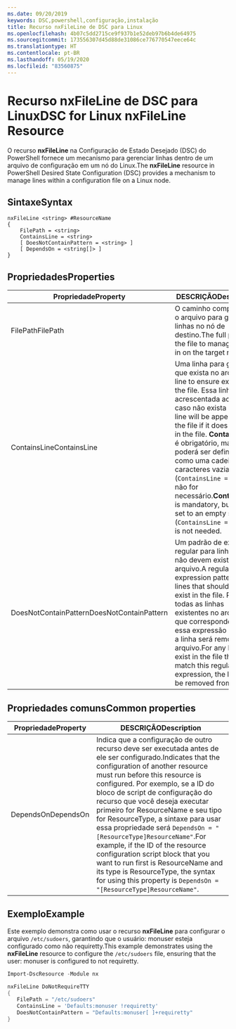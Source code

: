 ```yaml
---
ms.date: 09/20/2019
keywords: DSC,powershell,configuração,instalação
title: Recurso nxFileLine de DSC para Linux
ms.openlocfilehash: 4b07c5dd2715ce9f937b1e52deb97b6b4de64975
ms.sourcegitcommit: 173556307d45d88de31086ce776770547eece64c
ms.translationtype: HT
ms.contentlocale: pt-BR
ms.lasthandoff: 05/19/2020
ms.locfileid: "83560875"
---
```

# <a name="dsc-for-linux-nxfileline-resource"></a><span data-ttu-id="1fdd7-103">Recurso nxFileLine de DSC para Linux</span><span class="sxs-lookup"><span data-stu-id="1fdd7-103">DSC for Linux nxFileLine Resource</span></span>

<span data-ttu-id="1fdd7-104">O recurso **nxFileLine** na Configuração de Estado Desejado (DSC) do PowerShell fornece um mecanismo para gerenciar linhas dentro de um arquivo de configuração em um nó do Linux.</span><span class="sxs-lookup"><span data-stu-id="1fdd7-104">The **nxFileLine** resource in PowerShell Desired State Configuration (DSC) provides a mechanism to manage lines within a configuration file on a Linux node.</span></span>

## <a name="syntax"></a><span data-ttu-id="1fdd7-105">Sintaxe</span><span class="sxs-lookup"><span data-stu-id="1fdd7-105">Syntax</span></span>

```Syntax
nxFileLine <string> #ResourceName
{
    FilePath = <string>
    ContainsLine = <string>
    [ DoesNotContainPattern = <string> ]
    [ DependsOn = <string[]> ]
}
```

## <a name="properties"></a><span data-ttu-id="1fdd7-106">Propriedades</span><span class="sxs-lookup"><span data-stu-id="1fdd7-106">Properties</span></span>

|<span data-ttu-id="1fdd7-107">Propriedade</span><span class="sxs-lookup"><span data-stu-id="1fdd7-107">Property</span></span> |<span data-ttu-id="1fdd7-108">DESCRIÇÃO</span><span class="sxs-lookup"><span data-stu-id="1fdd7-108">Description</span></span> |
|---|---|
|<span data-ttu-id="1fdd7-109">FilePath</span><span class="sxs-lookup"><span data-stu-id="1fdd7-109">FilePath</span></span> |<span data-ttu-id="1fdd7-110">O caminho completo até o arquivo para gerenciar linhas no nó de destino.</span><span class="sxs-lookup"><span data-stu-id="1fdd7-110">The full path to the file to manage lines in on the target node.</span></span> |
|<span data-ttu-id="1fdd7-111">ContainsLine</span><span class="sxs-lookup"><span data-stu-id="1fdd7-111">ContainsLine</span></span> |<span data-ttu-id="1fdd7-112">Uma linha para garantir que exista no arquivo.</span><span class="sxs-lookup"><span data-stu-id="1fdd7-112">A line to ensure exists in the file.</span></span> <span data-ttu-id="1fdd7-113">Essa linha será acrescentada ao arquivo caso não exista nele.</span><span class="sxs-lookup"><span data-stu-id="1fdd7-113">This line will be appended to the file if it does not exist in the file.</span></span> <span data-ttu-id="1fdd7-114">**ContainsLine** é obrigatório, mas poderá ser definido como uma cadeia de caracteres vazia (`ContainsLine = ""`) se não for necessário.</span><span class="sxs-lookup"><span data-stu-id="1fdd7-114">**ContainsLine** is mandatory, but can be set to an empty string (`ContainsLine = ""`) if it is not needed.</span></span> |
|<span data-ttu-id="1fdd7-115">DoesNotContainPattern</span><span class="sxs-lookup"><span data-stu-id="1fdd7-115">DoesNotContainPattern</span></span> |<span data-ttu-id="1fdd7-116">Um padrão de expressão regular para linhas que não devem existir no arquivo.</span><span class="sxs-lookup"><span data-stu-id="1fdd7-116">A regular expression pattern for lines that should not exist in the file.</span></span> <span data-ttu-id="1fdd7-117">Para todas as linhas existentes no arquivo que correspondem a essa expressão regular, a linha será removida do arquivo.</span><span class="sxs-lookup"><span data-stu-id="1fdd7-117">For any lines that exist in the file that match this regular expression, the line will be removed from the file.</span></span> |

## <a name="common-properties"></a><span data-ttu-id="1fdd7-118">Propriedades comuns</span><span class="sxs-lookup"><span data-stu-id="1fdd7-118">Common properties</span></span>

|<span data-ttu-id="1fdd7-119">Propriedade</span><span class="sxs-lookup"><span data-stu-id="1fdd7-119">Property</span></span> |<span data-ttu-id="1fdd7-120">DESCRIÇÃO</span><span class="sxs-lookup"><span data-stu-id="1fdd7-120">Description</span></span> |
|---|---|
|<span data-ttu-id="1fdd7-121">DependsOn</span><span class="sxs-lookup"><span data-stu-id="1fdd7-121">DependsOn</span></span> |<span data-ttu-id="1fdd7-122">Indica que a configuração de outro recurso deve ser executada antes de ele ser configurado.</span><span class="sxs-lookup"><span data-stu-id="1fdd7-122">Indicates that the configuration of another resource must run before this resource is configured.</span></span> <span data-ttu-id="1fdd7-123">Por exemplo, se a ID do bloco de script de configuração do recurso que você deseja executar primeiro for ResourceName e seu tipo for ResourceType, a sintaxe para usar essa propriedade será `DependsOn = "[ResourceType]ResourceName"`.</span><span class="sxs-lookup"><span data-stu-id="1fdd7-123">For example, if the ID of the resource configuration script block that you want to run first is ResourceName and its type is ResourceType, the syntax for using this property is `DependsOn = "[ResourceType]ResourceName"`.</span></span> |

## <a name="example"></a><span data-ttu-id="1fdd7-124">Exemplo</span><span class="sxs-lookup"><span data-stu-id="1fdd7-124">Example</span></span>

<span data-ttu-id="1fdd7-125">Este exemplo demonstra como usar o recurso **nxFileLine** para configurar o arquivo `/etc/sudoers`, garantindo que o usuário: monuser esteja configurado como não requiretty.</span><span class="sxs-lookup"><span data-stu-id="1fdd7-125">This example demonstrates using the **nxFileLine** resource to configure the `/etc/sudoers` file, ensuring that the user: monuser is configured to not requiretty.</span></span>

```powershell
Import-DscResource -Module nx

nxFileLine DoNotRequireTTY
{
   FilePath = "/etc/sudoers"
   ContainsLine = 'Defaults:monuser !requiretty'
   DoesNotContainPattern = "Defaults:monuser[ ]+requiretty"
}
```

